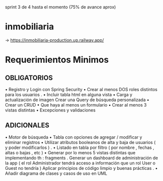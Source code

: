sprint 3 de 4 hasta el momento (75% de avance aprox)

# inmobiliaria
-> https://inmobiliaria-production.up.railway.app/
# Requerimientos Minimos
## OBLIGATORIOS
• Registro y Login con Spring Security
• Crear al menos DOS roles distintos para los
usuarios .
• Incluir tabla html en alguna vista
• Carga y actualización de imagen
Crear una Query de búsqueda
personalizada
• Crear un CRUD
• Que haya al menos un formulario
• Crear al menos 3 vistas distintas
• Excepciones y validaciones
## ADICIONALES
• Motor de búsqueda
• Tabla con opciones de agregar / modificar y eliminar registros
• Utilizar atributos booleanos de alta y baja de usuarios ( y
poder modificarlos ) .
• Listado en tabla por filtro ( por nombre , fechas , altas o bajas ,
etc )
• Generar por lo menos 5 vistas distintas que implementando
th : fragments .
Generar un dashboard de administración de la app ( el rol
Administrador tendrá acceso a información que un rol User o
Guest no tendría )
Aplicar principios de código limpio y buenas prácticas .
• Añadir diagrama de clases y casos de uso en UML
